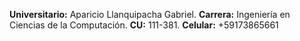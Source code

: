 **Universitario:** Aparicio Llanquipacha Gabriel. 
**Carrera:** Ingeniería en Ciencias de la Computación. 
**CU:** 111-381.
**Celular:** +59173865661
